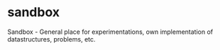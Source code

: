 # sandbox
Sandbox - General place for experimentations, own implementation of datastructures, problems, etc.

